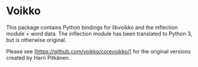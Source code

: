 Voikko
======

This package contains Python bindings for libvoikko and the inflection module + word data.
The inflection module has been translated to Python 3, but is otherwise original.

Please see [https://github.com/voikko/corevoikko/] for the original versions created by Harri Pitkänen.
